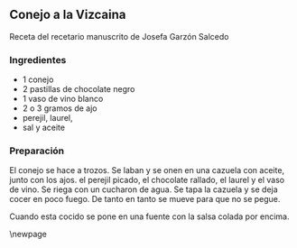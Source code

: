## Conejo a la Vizcaina

Receta del recetario manuscrito de Josefa Garzón Salcedo

### Ingredientes

- 1 conejo
- 2 pastillas de chocolate negro
- 1 vaso de vino blanco
- 2 o 3 gramos de ajo
- perejil, laurel,
- sal y aceite

### Preparación

El conejo se hace a trozos.
Se laban y se onen en una cazuela con aceite,
junto con los ajos. el perejil picado,
el chocolate rallado, el laurel y el vaso de vino.
Se riega con un cucharon de agua.
Se tapa la cazuela y se deja cocer en poco fuego.
De tanto en tanto se mueve para que no se pegue.

Cuando esta cocido se pone en una fuente con la salsa colada por encima.


\newpage
